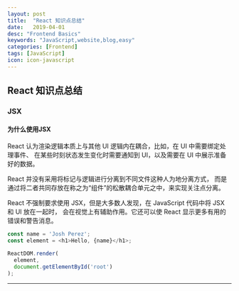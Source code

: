 ```yaml
---
layout: post
title:  "React 知识点总结"
date:   2019-04-01
desc: "Frontend Basics"
keywords: "JavaScript,website,blog,easy"
categories: [Frontend]
tags: [JavaScript]
icon: icon-javascript
---
```

## React 知识点总结

### **JSX**

#### 为什么使用JSX
React 认为渲染逻辑本质上与其他 UI 逻辑内在耦合，比如，在 UI 中需要绑定处理事件、
在某些时刻状态发生变化时需要通知到 UI，以及需要在 UI 中展示准备好的数据。

React 并没有采用将标记与逻辑进行分离到不同文件这种人为地分离方式，
而是通过将二者共同存放在称之为“组件”的松散耦合单元之中，来实现关注点分离。

React 不强制要求使用 JSX，但是大多数人发现，在 JavaScript 代码中将 JSX 和 UI 放在一起时，
会在视觉上有辅助作用。它还可以使 React 显示更多有用的错误和警告消息。

```js
const name = 'Josh Perez';
const element = <h1>Hello, {name}</h1>;

ReactDOM.render(
  element,
  document.getElementById('root')
);
```
***

